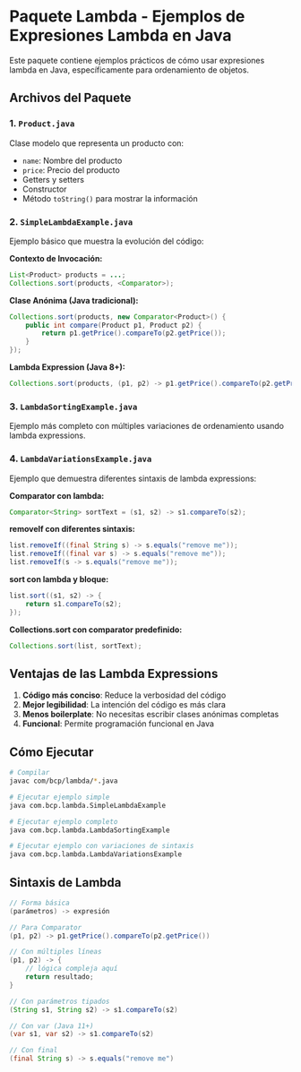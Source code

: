 # Paquete Lambda - Ejemplos de Expresiones Lambda en Java

Este paquete contiene ejemplos prácticos de cómo usar expresiones lambda en Java, específicamente para ordenamiento de objetos.

## Archivos del Paquete

### 1. `Product.java`
Clase modelo que representa un producto con:
- `name`: Nombre del producto
- `price`: Precio del producto
- Getters y setters
- Constructor
- Método `toString()` para mostrar la información

### 2. `SimpleLambdaExample.java`
Ejemplo básico que muestra la evolución del código:

**Contexto de Invocación:**
```java
List<Product> products = ...;
Collections.sort(products, <Comparator>);
```

**Clase Anónima (Java tradicional):**
```java
Collections.sort(products, new Comparator<Product>() {
    public int compare(Product p1, Product p2) {
        return p1.getPrice().compareTo(p2.getPrice());
    }
});
```

**Lambda Expression (Java 8+):**
```java
Collections.sort(products, (p1, p2) -> p1.getPrice().compareTo(p2.getPrice()));
```

### 3. `LambdaSortingExample.java`
Ejemplo más completo con múltiples variaciones de ordenamiento usando lambda expressions.

### 4. `LambdaVariationsExample.java`
Ejemplo que demuestra diferentes sintaxis de lambda expressions:

**Comparator con lambda:**
```java
Comparator<String> sortText = (s1, s2) -> s1.compareTo(s2);
```

**removeIf con diferentes sintaxis:**
```java
list.removeIf((final String s) -> s.equals("remove me"));
list.removeIf((final var s) -> s.equals("remove me"));
list.removeIf(s -> s.equals("remove me"));
```

**sort con lambda y bloque:**
```java
list.sort((s1, s2) -> { 
    return s1.compareTo(s2); 
});
```

**Collections.sort con comparator predefinido:**
```java
Collections.sort(list, sortText);
```

## Ventajas de las Lambda Expressions

1. **Código más conciso**: Reduce la verbosidad del código
2. **Mejor legibilidad**: La intención del código es más clara
3. **Menos boilerplate**: No necesitas escribir clases anónimas completas
4. **Funcional**: Permite programación funcional en Java

## Cómo Ejecutar

```bash
# Compilar
javac com/bcp/lambda/*.java

# Ejecutar ejemplo simple
java com.bcp.lambda.SimpleLambdaExample

# Ejecutar ejemplo completo
java com.bcp.lambda.LambdaSortingExample

# Ejecutar ejemplo con variaciones de sintaxis
java com.bcp.lambda.LambdaVariationsExample
```

## Sintaxis de Lambda

```java
// Forma básica
(parámetros) -> expresión

// Para Comparator
(p1, p2) -> p1.getPrice().compareTo(p2.getPrice())

// Con múltiples líneas
(p1, p2) -> {
    // lógica compleja aquí
    return resultado;
}

// Con parámetros tipados
(String s1, String s2) -> s1.compareTo(s2)

// Con var (Java 11+)
(var s1, var s2) -> s1.compareTo(s2)

// Con final
(final String s) -> s.equals("remove me")
``` 